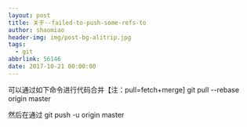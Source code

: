 ```yaml
---
layout: post
title: 关于--failed-to-push-some-refs-to
author: shaomiao
header-img: img/post-bg-alitrip.jpg
tags:
  - git
abbrlink: 56146
date: 2017-10-21 00:00:00
---
```

可以通过如下命令进行代码合并【注：pull=fetch+merge]
git pull --rebase origin master

然后在通过
git push -u origin master
